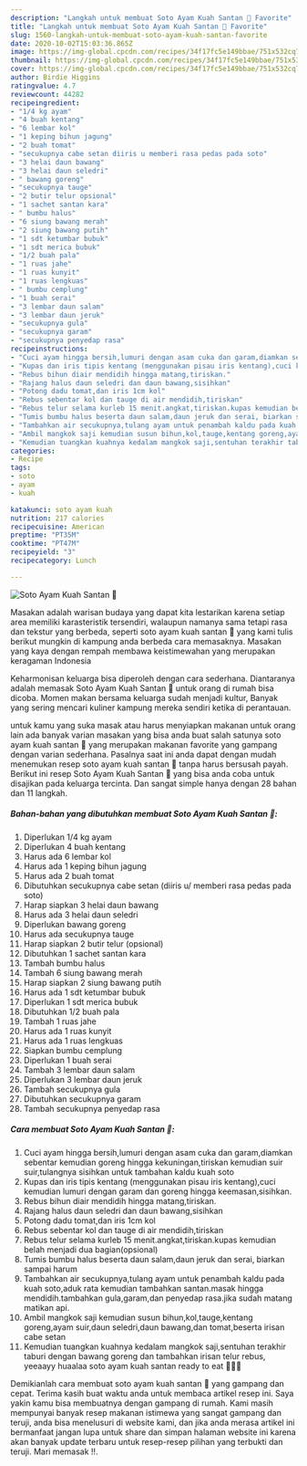 ```yaml
---
description: "Langkah untuk membuat Soto Ayam Kuah Santan 🍲 Favorite"
title: "Langkah untuk membuat Soto Ayam Kuah Santan 🍲 Favorite"
slug: 1560-langkah-untuk-membuat-soto-ayam-kuah-santan-favorite
date: 2020-10-02T15:03:36.865Z
image: https://img-global.cpcdn.com/recipes/34f17fc5e149bbae/751x532cq70/soto-ayam-kuah-santan-🍲-foto-resep-utama.jpg
thumbnail: https://img-global.cpcdn.com/recipes/34f17fc5e149bbae/751x532cq70/soto-ayam-kuah-santan-🍲-foto-resep-utama.jpg
cover: https://img-global.cpcdn.com/recipes/34f17fc5e149bbae/751x532cq70/soto-ayam-kuah-santan-🍲-foto-resep-utama.jpg
author: Birdie Higgins
ratingvalue: 4.7
reviewcount: 44282
recipeingredient:
- "1/4 kg ayam"
- "4 buah kentang"
- "6 lembar kol"
- "1 keping bihun jagung"
- "2 buah tomat"
- "secukupnya cabe setan diiris u memberi rasa pedas pada soto"
- "3 helai daun bawang"
- "3 helai daun seledri"
- " bawang goreng"
- "secukupnya tauge"
- "2 butir telur opsional"
- "1 sachet santan kara"
- " bumbu halus"
- "6 siung bawang merah"
- "2 siung bawang putih"
- "1 sdt ketumbar bubuk"
- "1 sdt merica bubuk"
- "1/2 buah pala"
- "1 ruas jahe"
- "1 ruas kunyit"
- "1 ruas lengkuas"
- " bumbu cemplung"
- "1 buah serai"
- "3 lembar daun salam"
- "3 lembar daun jeruk"
- "secukupnya gula"
- "secukupnya garam"
- "secukupnya penyedap rasa"
recipeinstructions:
- "Cuci ayam hingga bersih,lumuri dengan asam cuka dan garam,diamkan sebentar kemudian goreng hingga kekuningan,tiriskan kemudian suir suir,tulangnya sisihkan untuk tambahan kaldu kuah soto"
- "Kupas dan iris tipis kentang (menggunakan pisau iris kentang),cuci kemudian lumuri dengan garam dan goreng hingga keemasan,sisihkan."
- "Rebus bihun diair mendidih hingga matang,tiriskan."
- "Rajang halus daun seledri dan daun bawang,sisihkan"
- "Potong dadu tomat,dan iris 1cm kol"
- "Rebus sebentar kol dan tauge di air mendidih,tiriskan"
- "Rebus telur selama kurleb 15 menit.angkat,tiriskan.kupas kemudian belah menjadi dua bagian(opsional)"
- "Tumis bumbu halus beserta daun salam,daun jeruk dan serai, biarkan sampai harum"
- "Tambahkan air secukupnya,tulang ayam untuk penambah kaldu pada kuah soto,aduk rata kemudian tambahkan santan.masak hingga mendidih.tambahkan gula,garam,dan penyedap rasa.jika sudah matang matikan api."
- "Ambil mangkok saji kemudian susun bihun,kol,tauge,kentang goreng,ayam suir,daun seledri,daun bawang,dan tomat,beserta irisan cabe setan"
- "Kemudian tuangkan kuahnya kedalam mangkok saji,sentuhan terakhir taburi dengan bawang goreng dan tambahkan irisan telur rebus, yeeaayy huaalaa soto ayam kuah santan ready to eat 🤤👩‍🍳"
categories:
- Recipe
tags:
- soto
- ayam
- kuah

katakunci: soto ayam kuah 
nutrition: 217 calories
recipecuisine: American
preptime: "PT35M"
cooktime: "PT47M"
recipeyield: "3"
recipecategory: Lunch

---
```



![Soto Ayam Kuah Santan 🍲](https://img-global.cpcdn.com/recipes/34f17fc5e149bbae/751x532cq70/soto-ayam-kuah-santan-🍲-foto-resep-utama.jpg)

Masakan adalah warisan budaya yang dapat kita lestarikan karena setiap area memiliki karasteristik tersendiri, walaupun namanya sama tetapi rasa dan tekstur yang berbeda, seperti soto ayam kuah santan 🍲 yang kami tulis berikut mungkin di kampung anda berbeda cara memasaknya. Masakan yang kaya dengan rempah membawa keistimewahan yang merupakan keragaman Indonesia

Keharmonisan keluarga bisa diperoleh dengan cara sederhana. Diantaranya adalah memasak Soto Ayam Kuah Santan 🍲 untuk orang di rumah bisa dicoba. Momen makan bersama keluarga sudah menjadi kultur, Banyak yang sering mencari kuliner kampung mereka sendiri ketika di perantauan.



untuk kamu yang suka masak atau harus menyiapkan makanan untuk orang lain ada banyak varian masakan yang bisa anda buat salah satunya soto ayam kuah santan 🍲 yang merupakan makanan favorite yang gampang dengan varian sederhana. Pasalnya saat ini anda dapat dengan mudah menemukan resep soto ayam kuah santan 🍲 tanpa harus bersusah payah.
Berikut ini resep Soto Ayam Kuah Santan 🍲 yang bisa anda coba untuk disajikan pada keluarga tercinta. Dan sangat simple hanya dengan 28 bahan dan 11 langkah.


<!--inarticleads1-->

##### Bahan-bahan yang dibutuhkan membuat Soto Ayam Kuah Santan 🍲:

1. Diperlukan 1/4 kg ayam
1. Diperlukan 4 buah kentang
1. Harus ada 6 lembar kol
1. Harus ada 1 keping bihun jagung
1. Harus ada 2 buah tomat
1. Dibutuhkan secukupnya cabe setan (diiris u/ memberi rasa pedas pada soto)
1. Harap siapkan 3 helai daun bawang
1. Harus ada 3 helai daun seledri
1. Diperlukan  bawang goreng
1. Harus ada secukupnya tauge
1. Harap siapkan 2 butir telur (opsional)
1. Dibutuhkan 1 sachet santan kara
1. Tambah  bumbu halus
1. Tambah 6 siung bawang merah
1. Harap siapkan 2 siung bawang putih
1. Harus ada 1 sdt ketumbar bubuk
1. Diperlukan 1 sdt merica bubuk
1. Dibutuhkan 1/2 buah pala
1. Tambah 1 ruas jahe
1. Harus ada 1 ruas kunyit
1. Harus ada 1 ruas lengkuas
1. Siapkan  bumbu cemplung
1. Diperlukan 1 buah serai
1. Tambah 3 lembar daun salam
1. Diperlukan 3 lembar daun jeruk
1. Tambah secukupnya gula
1. Dibutuhkan secukupnya garam
1. Tambah secukupnya penyedap rasa




<!--inarticleads2-->

##### Cara membuat  Soto Ayam Kuah Santan 🍲:

1. Cuci ayam hingga bersih,lumuri dengan asam cuka dan garam,diamkan sebentar kemudian goreng hingga kekuningan,tiriskan kemudian suir suir,tulangnya sisihkan untuk tambahan kaldu kuah soto
1. Kupas dan iris tipis kentang (menggunakan pisau iris kentang),cuci kemudian lumuri dengan garam dan goreng hingga keemasan,sisihkan.
1. Rebus bihun diair mendidih hingga matang,tiriskan.
1. Rajang halus daun seledri dan daun bawang,sisihkan
1. Potong dadu tomat,dan iris 1cm kol
1. Rebus sebentar kol dan tauge di air mendidih,tiriskan
1. Rebus telur selama kurleb 15 menit.angkat,tiriskan.kupas kemudian belah menjadi dua bagian(opsional)
1. Tumis bumbu halus beserta daun salam,daun jeruk dan serai, biarkan sampai harum
1. Tambahkan air secukupnya,tulang ayam untuk penambah kaldu pada kuah soto,aduk rata kemudian tambahkan santan.masak hingga mendidih.tambahkan gula,garam,dan penyedap rasa.jika sudah matang matikan api.
1. Ambil mangkok saji kemudian susun bihun,kol,tauge,kentang goreng,ayam suir,daun seledri,daun bawang,dan tomat,beserta irisan cabe setan
1. Kemudian tuangkan kuahnya kedalam mangkok saji,sentuhan terakhir taburi dengan bawang goreng dan tambahkan irisan telur rebus, yeeaayy huaalaa soto ayam kuah santan ready to eat 🤤👩‍🍳




Demikianlah cara membuat soto ayam kuah santan 🍲 yang gampang dan cepat. Terima kasih buat waktu anda untuk membaca artikel resep ini. Saya yakin kamu bisa membuatnya dengan gampang di rumah. Kami masih mempunyai banyak resep makanan istimewa yang sangat gampang dan teruji, anda bisa menelusuri di website kami, dan jika anda merasa artikel ini bermanfaat jangan lupa untuk share dan simpan halaman website ini karena akan banyak update terbaru untuk resep-resep pilihan yang terbukti dan teruji. Mari memasak !!. 
